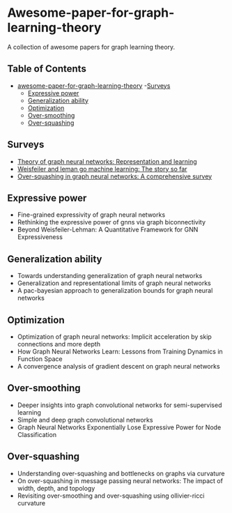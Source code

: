 # Awesome-paper-for-graph-learning-theory
A collection of awesome papers for graph learning theory.
## Table of Contents

- [awesome-paper-for-graph-learning-theory](#awesome-paper-for-graph-learning-theory-)
  -[Surveys](#surveys)
  - [Expressive power](#expressive-power)
  - [Generalization ability](#generalization-ability)
  - [Optimization](#optimization)
  - [Over-smoothing](#over-smoothing)
  - [Over-squashing](#over-squashing)
    
## Surveys
- [Theory of graph neural networks: Representation and learning](https://ems.press/content/book-chapter-files/33345)
- [Weisfeiler and leman go machine learning: The story so far](https://dl.acm.org/doi/abs/10.5555/3648699.3649032)
- [Over-squashing in graph neural networks: A comprehensive survey](https://arxiv.org/abs/2308.15568)

## Expressive power
- Fine-grained expressivity of graph neural networks
- Rethinking the expressive power of gnns via graph biconnectivity
- Beyond Weisfeiler-Lehman: A Quantitative Framework for GNN Expressiveness

## Generalization ability
- Towards understanding generalization of graph neural networks
- Generalization and representational limits of graph neural networks
- A pac-bayesian approach to generalization bounds for graph neural networks

## Optimization
- Optimization of graph neural networks: Implicit acceleration by skip connections and more depth
- How Graph Neural Networks Learn: Lessons from Training Dynamics in Function Space
- A convergence analysis of gradient descent on graph neural networks

## Over-smoothing
- Deeper insights into graph convolutional networks for semi-supervised learning
- Simple and deep graph convolutional networks
- Graph Neural Networks Exponentially Lose Expressive Power for Node Classification

## Over-squashing
- Understanding over-squashing and bottlenecks on graphs via curvature
- On over-squashing in message passing neural networks: The impact of width, depth, and topology
- Revisiting over-smoothing and over-squashing using ollivier-ricci curvature
